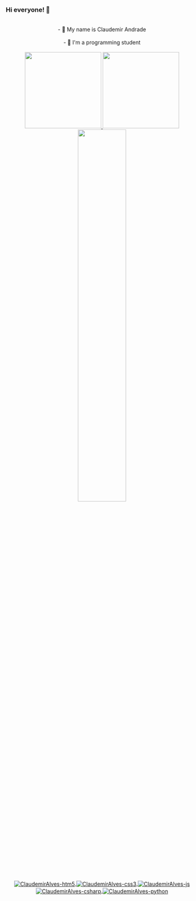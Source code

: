 ### Hi everyone! 👋
<div align="center">
  </br>
  - 👋 My name is Claudemir Andrade  </br>
  </br>
  - 👀 I'm a programming student </br>
  </br>
  </div>
<div align="center">
  <a href="https://github.com/ClaudemirAlves">
  <img height="200em" src="https://github-readme-stats.vercel.app/api?username=ClaudemirAlves&show_icons=true&theme=prussian&include_all_commits=true&count_private=true&cache_seconds=30000"/>
  <img height="200em" src="https://github-readme-stats.vercel.app/api/top-langs/?username=ClaudemirAlves&layout=compact&langs_count=7&theme=prussian&cache_seconds=30000"/>

</div>
  <div align="center">
  <img src="https://github-readme-streak-stats.herokuapp.com/?user=ClaudemirAlves&theme=prussian" width="50%" >
  </div>
<div align="center">
  <div style="display: inline_block"><br>
    <img align="center" alt="ClaudemirAlves-htm5"  src="https://img.shields.io/badge/HTML5-E34F26?style=for-the-badge&logo=html5&logoColor=white">
    <img align="center" alt="ClaudemirAlves-css3"  src="https://img.shields.io/badge/CSS3-1572B6?style=for-the-badge&logo=css3&logoColor=white">
    <img align="center" alt="ClaudemirAlves-js"  src="https://img.shields.io/badge/JavaScript-F7DF1E?style=for-the-badge&logo=javascript&logoColor=black">
    <img align="center" alt="ClaudemirAlves-csharp"  src="https://img.shields.io/badge/C%23-239120?style=for-the-badge&logo=c-sharp&logoColor=white">
    <img align="center" alt="ClaudemirAlves-python"  src="https://img.shields.io/badge/Python-14354C?style=for-the-badge&logo=python&logoColor=white">
    </div>
  </div>

<!--
**ClaudemirAlves/ClaudemirAlves** is a ✨ _special_ ✨ repository because its `README.md` (this file) appears on your GitHub profile.

Here are some ideas to get you started:

- 🔭 I’m currently working at Philips
- 🌱 I’m currently learning SQL
- 📫 How to reach me: https://www.linkedin.com/in/claudemir-alves-andrade/
